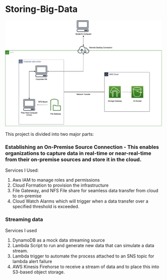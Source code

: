 # Storing-Big-Data

<div align="center">
  <img src="https://github.com/GraciousNgetich/Storing-Big-Data/blob/main/on-premise.png" width="800px"/>
</div>

This project is divided into two major parts:
### Establishing an On-Premise Source Connection - This enables organizations to capture data in real-time or near-real-time from their on-premise sources and store it in the cloud.

Services I Used:
 1. Aws IAM to manage roles and permissions
 2. Cloud Formation to provision the infrastructure
 3. File Gateway, and NFS File share for seamless data transfer from cloud to on-premise
 4. Cloud Watch Alarms which will trigger when a data transfer over a specified threshold is exceeded.

### Streaming data 

Services I used
 1. DynamoDB as a mock data streaming source
 2. Lambda Script to run and generate new data that can simulate a data stream.
 3. Lambda trigger to automate the process attached to an SNS topic for lambda alert failure
 4. AWS Kinesis Firehorse to receive a stream of data and to place this into S3-based object storage.
